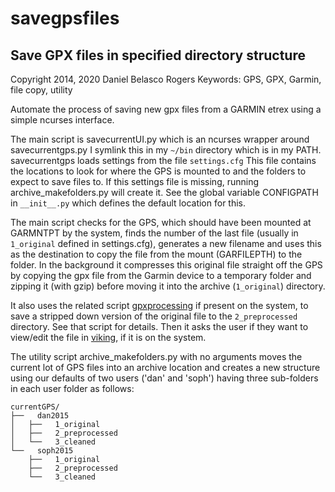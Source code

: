# savegpsfiles #

## Save GPX files in specified directory structure ##

Copyright 2014, 2020 Daniel Belasco Rogers
Keywords: GPS, GPX, Garmin, file copy, utility

Automate the process of saving new gpx files from a GARMIN etrex
using a simple ncurses interface.

The main script is savecurrentUI.py which is an ncurses wrapper
around savecurrentgps.py I symlink this in my `~/bin` directory
which is in my PATH. savecurrentgps loads settings from the file
`settings.cfg` This file contains the locations to look for where
the GPS is mounted to and the folders to expect to save files to.
If this settings file is missing, running archive\_makefolders.py
will create it. See the global variable CONFIGPATH in `__init__.py`
which defines the default location for this.

The main script checks for the GPS, which should have been mounted
at GARMNTPT by the system, finds the number of the last file
(usually in `1_original` defined in settings.cfg), generates a new
filename and uses this as the destination to copy the file from the
mount (GARFILEPTH) to the folder. In the background it compresses
this original file straight off the GPS by copying the gpx file
from the Garmin device to a temporary folder and zipping it (with
gzip) before moving it into the archive (`1_original`) directory.

It also uses the related script
[gpxprocessing](https://github.com/belasco/gpxprocessing) if
present on the system, to save a stripped down version of the
original file to the `2_preprocessed` directory. See that script
for details. Then it asks the user if they want to view/edit the
file in [viking](https://sourceforge.net/projects/viking/), if it
is on the system.

The utility script archive\_makefolders.py with no arguments moves
the current lot of GPS files into an archive location and creates a
new structure using our defaults of two users ('dan' and 'soph') having
three sub-folders in each user folder as follows:
```
currentGPS/
├──   dan2015
│   ├──   1_original
│   ├──   2_preprocessed
│   └──   3_cleaned
└──   soph2015
    ├──   1_original
    ├──   2_preprocessed
    └──   3_cleaned
```
